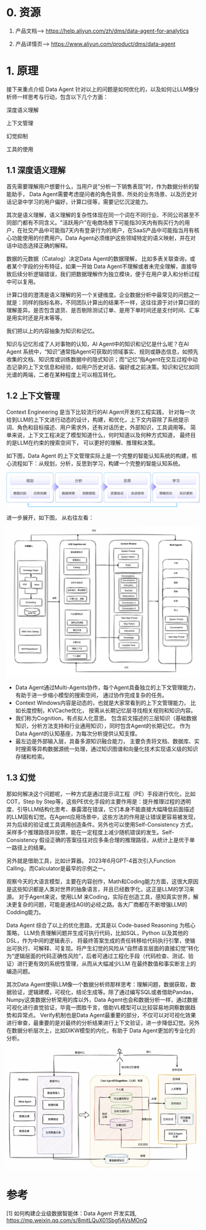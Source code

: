 # 0. 资源
1. 产品文档—> https://help.aliyun.com/zh/dms/data-agent-for-analytics

2. 产品详情页—> https://www.aliyun.com/product/dms/data-agent

# 1. 原理
接下来重点介绍 Data Agent 针对以上的问题是如何优化的，以及如何让LLM像分析师一样思考与行动，包含以下几个方面：

深度语义理解

上下文管理

幻觉抑制

工具的使用

## 1.1 深度语义理解

首先需要理解用户想要什么，当用户说"分析一下销售表现"时，作为数据分析的智能助手， Data Agent需要考虑提问者的角色背景、所处的业务场景、以及历史对话记录中学习的用户偏好，计算口径等，需要记忆沉淀能力。

其次是语义理解，语义理解的复杂性体现在同一个词在不同行业、不同公司甚至不同部门都有不同含义。"活跃用户"在电商场景下可能指30天内有购买行为的用户，在社交产品中可能指7天内有登录行为的用户，在SaaS产品中可能指当月有核心功能使用的付费用户。Data Agent必须维护这些领域特定的语义映射，并在对话中动态选择正确的解释。

数据的元数据（Catalog）决定Data Agent的数据理解， 比如多表关联查询，或者某个字段的分布特征，如果一开始 Data Agent不理解或者未完全理解，直接导致后续分析逻辑错误，我们把数据理解作为独立模块，便于在用户录入和分析过程中可以复用。

计算口径的澄清是语义理解的另一个关键维度。企业数据分析中最常见的问题之一就是：同样的指标名称，不同团队计算出的结果不一样，这往往源于对计算口径的理解差异。是否包含退货、是否剔除测试订单、是用下单时间还是支付时间、汇率是用实时还是月末等等。

我们把以上的内容抽象为知识和记忆。

知识与记忆形成了人对事物的认知，AI Agent中的知识和记忆是什么呢？在AI  Agent 系统中，“知识”通常指Agent可获取的领域事实、规则或静态信息，如预先收集的文档、知识库或训练数据中的隐式知识；而“记忆”指Agent在交互过程中动态记录的上下文信息和经验，如用户历史对话、偏好或之前决策。知识和记忆如同光谱的两端，二者在某种程度上可以相互转化。 

## 1.2 上下文管理

Context Engineering 是当下比较流行的AI Agent开发的工程实践， 针对每一次给到LLM的上下文进行动态的设计，构建，和优化，上下文内容除了系统提示词、角色和目标描述、用户需求外，还有对话历史，外部知识，工具调用等。 简单来说，上下文工程决定了模型知道什么，何时知道以及何种方式知道， 最终目的是LLM在约束的搜索空间下， 可以更好的理解、推理和决策。

如下图，Data Agent 的上下文管理实际上是一个完整的智能认知系统的构建，核心流程如下：从规划，分析，反思到学习，构建一个完整的智能认知系统。 

![](.01_阿里实践_images/92112e74.png)

进一步展开，如下图， 从右往左看：

![](.01_阿里实践_images/83f952e4.png)

- Data Agent通过Multi-Agents协作，每个Agent具备独立的上下文管理能力，有助于进一步缩小模型的搜索空间， 通过协作完成复杂的任务。
- Context Windows内容是动态的，也就是大家常看到的上下文管理能力， 比如长度控制，KVCache优化， 按需从长期记忆层寻找相关规则和知识内容。 
- 我们称为Cognition，有点拟人化意思。 包含前文描述的三层知识（基础数据知识，分析方法支持和行业通用知识），同时包含Agent的长期记忆，  作为 Data Agent的认知基座，为每次分析提供认知支撑。 
- 最左边是外部输入层，具备多源知识融合能力， 主要负责将文档、数据库、实时搜索等异构数据源统一处理，通过知识图谱和向量化技术实现语义级的知识存储和检索。

## 1.3 幻觉

那如何解决这个问题呢，一种方式是通过提示词工程（PE）手段进行优化，比如COT，Step by Step等，这些PE优化手段的主要作用是：提升推理过程的透明度、引导LLM结构化思考、暴露潜在错误，它们本身不能直接大幅降低前面描述的LLM固有幻觉。在Agent应用场景中，这些方法的作用是让错误更容易被发现，并为后续的验证或工具调用创造条件。另外也可以使用Self-Consistency 方式，采样多个推理路径并投票，能在一定程度上减少随机错误的发生。Self-Consistency 假设正确的答案往往对应多条合理的推理路径，从统计上是优于单一路径上的结果。

另外就是借助工具，比如计算器。 2023年6月GPT-4首次引入Function Calling，而Calculator是最早的示例之一。 

观察今天的大语言模型，主要在内容创作，Math和Coding能力方面，这很大原因是这些知识都是人类对世界的抽象语言，并且已经数字化，这正是LLM的学习来源。 对于Agent来说，使用LLM 来Coding，实际在创造工具，感知真实世界，解决更复杂的问题，可能是通往AGI的必经之路。各大厂商都在不断增强LLM的Codding能力。

Data Agent 综合了以上的优化思路，尤其是以 Code-based Reasoning 为核心策略， LLM负责理解问题并生成可执行代码，比如SQL，Python 以及其他的DSL，作为中间的逻辑表示， 将最终答案生成的责任转移给代码执行引擎，使输出可执行、可解释、可复现。将产生幻觉的风险从“自然语言层面的直接幻觉”转化为“逻辑层面的代码正确性风险”，后者可通过工程化手段（代码检查、测试、验证）进行更有效的系统性管理，从而从大幅减少LLM 在最终数值和事实断言上的编造问题。

其次Data Agent使得LLM像一个数据分析师那样思考：理解问题，数据获取，数据验证，逻辑建模，可视化，结论生成等。除了通过编写SQL或者借助Pandas，Numpy这类数据分析常用的库以外，Data Agent也会和数据分析一样，通过数据可视化进行直觉验证，毕竟一图胜千言，借助VL模型可以比较容易地洞察数据趋势和异常点。 Verify机制也是Data Agent最重要的部分，不仅可以对可视化效果进行审查，最重要的是对最终的分析结果进行上下文验证，进一步降低幻觉。另外在数据分析层次上，比如DIKW模型的内化，有助于 Data Agent更加的专业化的分析。

![](.01_阿里实践_images/5b5f74de.png)

# 参考

[1] 如何构建企业级数据智能体：Data Agent 开发实践, https://mp.weixin.qq.com/s/8mitLQuX01SbgfjAVsMOnQ